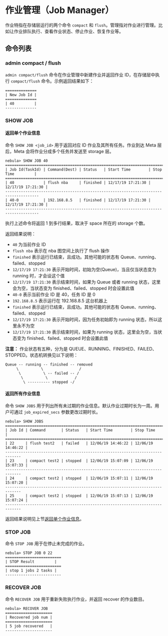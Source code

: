 # 作业管理（Job Manager）

作业特指在存储层运行的两个命令 `compact` 和 `flush`。管理指对作业进行管理。比如让作业排队执行、查看作业状态、停止作业、恢复作业等。

## 命令列表

### admin compact / flush

`admin compact/flush` 命令在作业管理中新建作业并返回作业 ID，在存储层中执行 `compact/flush` 命令。示例返回结果如下：

```ngql
==============
| New Job Id |
==============
| 40         |
--------------
```

### SHOW JOB

#### 返回单个作业信息

命令 `SHOW JOB <job_id>` 用于返回对应 ID 作业及其所有任务。作业到达 Meta 层后，Meta 会将作业分成多个任务并发送至 storage 层。

```ngql
nebula> SHOW JOB 40
=====================================================================================
| Job Id(TaskId) | Command(Dest) | Status   | Start Time        | Stop Time         |
=====================================================================================
| 40             | flush nba     | finished | 12/17/19 17:21:30 | 12/17/19 17:21:30 |
-------------------------------------------------------------------------------------
| 40-0           | 192.168.8.5   | finished | 12/17/19 17:21:30 | 12/17/19 17:21:30 |
-------------------------------------------------------------------------------------
```

执行上述命令将返回 1 到多行结果，取决于 space 所在的 storage 个数。

返回结果说明：

- `40` 为当前作业 ID
- `flush nba` 表示在 nba 图空间上执行了 flush 操作
- `finished` 表示运行已结束，且成功。其他可能的状态有 Queue、running、failed、stopped
- `12/17/19 17:21:30` 表示开始时间，初始为空(Queue)，当且仅当状态变为 running 时，才会设这个值
- `12/17/19 17:21:30` 表示结束时间，如果为 Queue 或者 running 状态，这里会为空，当状态变为 finished、failed、stopped 时会设置此值
- `40-0` 表示当前作业 ID 是 40，任务 ID 是 0
- `192.168.8.5` 表示运行在 192.168.8.5 这台机器上
- `finished` 表示运行已结束，且成功。其他可能的状态有 Queue、running、failed、stopped
- `12/17/19 17:21:30` 表示开始时间，因为任务初始即为 running 状态，所以这里永不为空
- `12/17/19 17:21:30` 表示结束时间，如果为 running 状态，这里会为空，当状态变为 finished、failed、stopped 时会设置此值

**注意：** 作业状态有五种，分为是 QUEUE、RUNNING、FINISHED、FAILED、STOPPED。状态机转换见以下说明：

```ngql
Queue -- running -- finished -- removed
     \          \                /
      \          \ -- failed -- /
       \          \            /
        \ ---------- stopped -/
```

#### 返回所有作业信息

命令 `SHOW JOBS` 用于列出所有未过期的作业信息。默认作业过期时长为一周。用户可通过 `job_expired_secs` 参数更改过期时长。

```ngql
nebula> SHOW JOBS
=============================================================================
| Job Id | Command       | Status   | Start Time        | Stop Time         |
=============================================================================
| 22     | flush test2   | failed   | 12/06/19 14:46:22 | 12/06/19 14:46:22 |
-----------------------------------------------------------------------------
| 23     | compact test2 | stopped  | 12/06/19 15:07:09 | 12/06/19 15:07:33 |
-----------------------------------------------------------------------------
| 24     | compact test2 | stopped  | 12/06/19 15:07:11 | 12/06/19 15:07:20 |
-----------------------------------------------------------------------------
| 25     | compact test2 | stopped  | 12/06/19 15:07:13 | 12/06/19 15:07:24 |
-----------------------------------------------------------------------------
```

返回结果说明见上节[返回单个作业信息](#返回单个作业信息)。

### STOP JOB

命令 `STOP JOB` 用于在停止未完成的作业。

```ngql
nebula> STOP JOB 0 22
=========================
| STOP Result         |
=========================
| stop 1 jobs 2 tasks |
-------------------------
```

### RECOVER JOB

命令 `RECOVER JOB` 用于重新失败执行作业，并返回 recover 的作业数目。

```ngql
nebula> RECOVER JOB
=====================
| Recovered job num |
=====================
| 5 job recovered   |
---------------------
```
